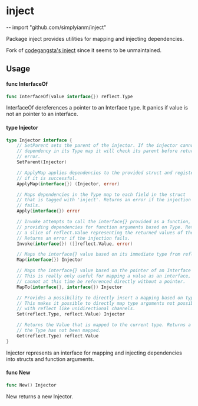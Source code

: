 # inject
--
    import "github.com/simplyianm/inject"

Package inject provides utilities for mapping and injecting dependencies.

Fork of [codegangsta's inject](https://github.com/codegangsta/inject) since it
seems to be unmaintained.

## Usage

#### func  InterfaceOf

```go
func InterfaceOf(value interface{}) reflect.Type
```
InterfaceOf dereferences a pointer to an Interface type. It panics if value is
not an pointer to an interface.

#### type Injector

```go
type Injector interface {
	// SetParent sets the parent of the injector. If the injector cannot find a
	// dependency in its Type map it will check its parent before returning an
	// error.
	SetParent(Injector)

	// ApplyMap applies dependencies to the provided struct and registers it
	// if it is successful.
	ApplyMap(interface{}) (Injector, error)

	// Maps dependencies in the Type map to each field in the struct
	// that is tagged with 'inject'. Returns an error if the injection
	// fails.
	Apply(interface{}) error

	// Invoke attempts to call the interface{} provided as a function,
	// providing dependencies for function arguments based on Type. Returns
	// a slice of reflect.Value representing the returned values of the function.
	// Returns an error if the injection fails.
	Invoke(interface{}) ([]reflect.Value, error)

	// Maps the interface{} value based on its immediate type from reflect.TypeOf.
	Map(interface{}) Injector

	// Maps the interface{} value based on the pointer of an Interface provided.
	// This is really only useful for mapping a value as an interface, as interfaces
	// cannot at this time be referenced directly without a pointer.
	MapTo(interface{}, interface{}) Injector

	// Provides a possibility to directly insert a mapping based on type and value.
	// This makes it possible to directly map type arguments not possible to instantiate
	// with reflect like unidirectional channels.
	Set(reflect.Type, reflect.Value) Injector

	// Returns the Value that is mapped to the current type. Returns a zeroed Value if
	// the Type has not been mapped.
	Get(reflect.Type) reflect.Value
}
```

Injector represents an interface for mapping and injecting dependencies into
structs and function arguments.

#### func  New

```go
func New() Injector
```
New returns a new Injector.
